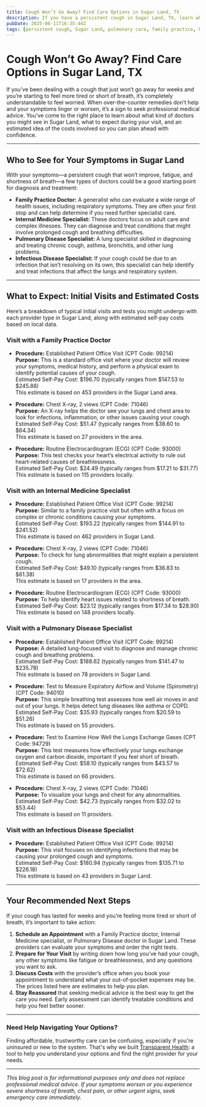 ```yaml
---
title: Cough Won’t Go Away? Find Care Options in Sugar Land, TX
description: If you have a persistent cough in Sugar Land, TX, learn who to see, what to expect in costs, and your next steps for care.
pubDate: 2025-06-11T16:35:44Z
tags: [persistent cough, Sugar Land, pulmonary care, family practice, healthcare costs, medical visit]
---
```


# Cough Won’t Go Away? Find Care Options in Sugar Land, TX

If you’ve been dealing with a cough that just won’t go away for weeks and you’re starting to feel more tired or short of breath, it’s completely understandable to feel worried. When over-the-counter remedies don’t help and your symptoms linger or worsen, it’s a sign to seek professional medical advice. You’ve come to the right place to learn about what kind of doctors you might see in Sugar Land, what to expect during your visit, and an estimated idea of the costs involved so you can plan ahead with confidence.

---

## Who to See for Your Symptoms in Sugar Land

With your symptoms—a persistent cough that won’t improve, fatigue, and shortness of breath—a few types of doctors could be a good starting point for diagnosis and treatment:

- **Family Practice Doctor:** A generalist who can evaluate a wide range of health issues, including respiratory symptoms. They are often your first stop and can help determine if you need further specialist care.
- **Internal Medicine Specialist:** These doctors focus on adult care and complex illnesses. They can diagnose and treat conditions that might involve prolonged cough and breathing difficulties.
- **Pulmonary Disease Specialist:** A lung specialist skilled in diagnosing and treating chronic cough, asthma, bronchitis, and other lung problems.
- **Infectious Disease Specialist:** If your cough could be due to an infection that isn’t resolving on its own, this specialist can help identify and treat infections that affect the lungs and respiratory system.

---

## What to Expect: Initial Visits and Estimated Costs

Here’s a breakdown of typical initial visits and tests you might undergo with each provider type in Sugar Land, along with estimated self-pay costs based on local data.

### Visit with a Family Practice Doctor

- **Procedure:** Established Patient Office Visit (CPT Code: 99214)  
  **Purpose:** This is a standard office visit where your doctor will review your symptoms, medical history, and perform a physical exam to identify potential causes of your cough.  
  Estimated Self-Pay Cost: $196.70 (typically ranges from $147.53 to $245.88)  
  This estimate is based on 453 providers in the Sugar Land area.

- **Procedure:** Chest X-ray, 2 views (CPT Code: 71046)  
  **Purpose:** An X-ray helps the doctor see your lungs and chest area to look for infections, inflammation, or other issues causing your cough.  
  Estimated Self-Pay Cost: $51.47 (typically ranges from $38.60 to $64.34)  
  This estimate is based on 27 providers in the area.

- **Procedure:** Routine Electrocardiogram (ECG) (CPT Code: 93000)  
  **Purpose:** This test checks your heart’s electrical activity to rule out heart-related causes of breathlessness.  
  Estimated Self-Pay Cost: $24.49 (typically ranges from $17.21 to $31.77)  
  This estimate is based on 115 providers locally.

### Visit with an Internal Medicine Specialist

- **Procedure:** Established Patient Office Visit (CPT Code: 99214)  
  **Purpose:** Similar to a family practice visit but often with a focus on complex or chronic conditions causing your symptoms.  
  Estimated Self-Pay Cost: $193.22 (typically ranges from $144.91 to $241.52)  
  This estimate is based on 462 providers in Sugar Land.

- **Procedure:** Chest X-ray, 2 views (CPT Code: 71046)  
  **Purpose:** To check for lung abnormalities that might explain a persistent cough.  
  Estimated Self-Pay Cost: $49.10 (typically ranges from $36.83 to $61.38)  
  This estimate is based on 17 providers in the area.

- **Procedure:** Routine Electrocardiogram (ECG) (CPT Code: 93000)  
  **Purpose:** To help identify heart issues related to shortness of breath.  
  Estimated Self-Pay Cost: $23.12 (typically ranges from $17.34 to $28.90)  
  This estimate is based on 148 providers locally.

### Visit with a Pulmonary Disease Specialist

- **Procedure:** Established Patient Office Visit (CPT Code: 99214)  
  **Purpose:** A detailed lung-focused visit to diagnose and manage chronic cough and breathing problems.  
  Estimated Self-Pay Cost: $188.62 (typically ranges from $141.47 to $235.78)  
  This estimate is based on 78 providers in Sugar Land.

- **Procedure:** Test to Measure Expiratory Airflow and Volume (Spirometry) (CPT Code: 94010)  
  **Purpose:** This simple breathing test assesses how well air moves in and out of your lungs. It helps detect lung diseases like asthma or COPD.  
  Estimated Self-Pay Cost: $35.93 (typically ranges from $20.59 to $51.26)  
  This estimate is based on 55 providers.

- **Procedure:** Test to Examine How Well the Lungs Exchange Gases (CPT Code: 94729)  
  **Purpose:** This test measures how effectively your lungs exchange oxygen and carbon dioxide, important if you feel short of breath.  
  Estimated Self-Pay Cost: $58.10 (typically ranges from $43.57 to $72.62)  
  This estimate is based on 66 providers.

- **Procedure:** Chest X-ray, 2 views (CPT Code: 71046)  
  **Purpose:** To visualize your lungs and chest for any abnormalities.  
  Estimated Self-Pay Cost: $42.73 (typically ranges from $32.02 to $53.44)  
  This estimate is based on 11 providers.

### Visit with an Infectious Disease Specialist

- **Procedure:** Established Patient Office Visit (CPT Code: 99214)  
  **Purpose:** This visit focuses on identifying infections that may be causing your prolonged cough and symptoms.  
  Estimated Self-Pay Cost: $180.94 (typically ranges from $135.71 to $226.18)  
  This estimate is based on 43 providers in Sugar Land.

---

## Your Recommended Next Steps

If your cough has lasted for weeks and you’re feeling more tired or short of breath, it’s important to take action:

1. **Schedule an Appointment** with a Family Practice doctor, Internal Medicine specialist, or Pulmonary Disease doctor in Sugar Land. These providers can evaluate your symptoms and order the right tests.
2. **Prepare for Your Visit** by writing down how long you’ve had your cough, any other symptoms like fatigue or breathlessness, and any questions you want to ask.
3. **Discuss Costs** with the provider’s office when you book your appointment to understand what your out-of-pocket expenses may be. The prices listed here are estimates to help you plan.
4. **Stay Reassured** that seeking medical advice is the best way to get the care you need. Early assessment can identify treatable conditions and help you feel better sooner.

---

### Need Help Navigating Your Options?

Finding affordable, trustworthy care can be confusing, especially if you're uninsured or new to the system. That's why we built [Transparent Health](https://transparenthealth.ai): a tool to help you understand your options and find the right provider for your needs.

---

*This blog post is for informational purposes only and does not replace professional medical advice. If your symptoms worsen or you experience severe shortness of breath, chest pain, or other urgent signs, seek emergency care immediately.*